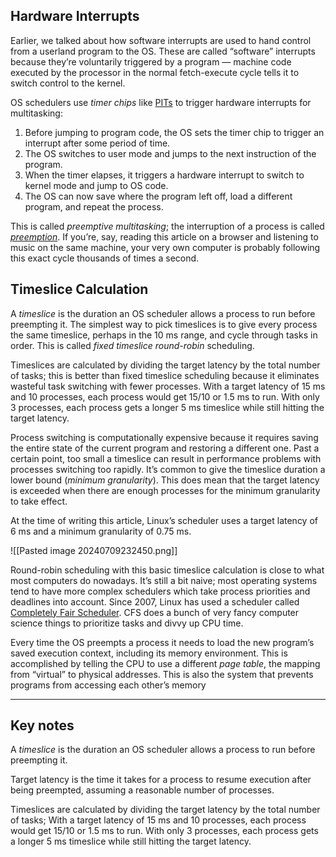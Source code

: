 ## Hardware Interrupts

Earlier, we talked about how software interrupts are used to hand control from a userland program to the OS. These are called “software” interrupts because they’re voluntarily triggered by a program — machine code executed by the processor in the normal fetch-execute cycle tells it to switch control to the kernel.

OS schedulers use _timer chips_ like [PITs](https://en.wikipedia.org/wiki/Programmable_interval_timer) to trigger hardware interrupts for multitasking:

1. Before jumping to program code, the OS sets the timer chip to trigger an interrupt after some period of time.
2. The OS switches to user mode and jumps to the next instruction of the program.
3. When the timer elapses, it triggers a hardware interrupt to switch to kernel mode and jump to OS code.
4. The OS can now save where the program left off, load a different program, and repeat the process.

This is called _preemptive multitasking_; the interruption of a process is called [_preemption_](https://en.wikipedia.org/wiki/Preemption_(computing)). If you’re, say, reading this article on a browser and listening to music on the same machine, your very own computer is probably following this exact cycle thousands of times a second.

## Timeslice Calculation

A _timeslice_ is the duration an OS scheduler allows a process to run before preempting it. The simplest way to pick timeslices is to give every process the same timeslice, perhaps in the 10 ms range, and cycle through tasks in order. This is called _fixed timeslice round-robin_ scheduling.

Timeslices are calculated by dividing the target latency by the total number of tasks; this is better than fixed timeslice scheduling because it eliminates wasteful task switching with fewer processes. With a target latency of 15 ms and 10 processes, each process would get 15/10 or 1.5 ms to run. With only 3 processes, each process gets a longer 5 ms timeslice while still hitting the target latency.

Process switching is computationally expensive because it requires saving the entire state of the current program and restoring a different one. Past a certain point, too small a timeslice can result in performance problems with processes switching too rapidly. It’s common to give the timeslice duration a lower bound (_minimum granularity_). This does mean that the target latency is exceeded when there are enough processes for the minimum granularity to take effect.

At the time of writing this article, Linux’s scheduler uses a target latency of 6 ms and a minimum granularity of 0.75 ms.

![[Pasted image 20240709232450.png]]

Round-robin scheduling with this basic timeslice calculation is close to what most computers do nowadays. It’s still a bit naive; most operating systems tend to have more complex schedulers which take process priorities and deadlines into account. Since 2007, Linux has used a scheduler called [Completely Fair Scheduler](https://docs.kernel.org/scheduler/sched-design-CFS.html). CFS does a bunch of very fancy computer science things to prioritize tasks and divvy up CPU time.

Every time the OS preempts a process it needs to load the new program’s saved execution context, including its memory environment. This is accomplished by telling the CPU to use a different _page table_, the mapping from “virtual” to physical addresses. This is also the system that prevents programs from accessing each other’s memory

--- 

## Key notes

A _timeslice_ is the duration an OS scheduler allows a process to run before preempting it.

Target latency is the time it takes for a process to resume execution after being preempted, assuming a reasonable number of processes.

Timeslices are calculated by dividing the target latency by the total number of tasks; With a target latency of 15 ms and 10 processes, each process would get 15/10 or 1.5 ms to run. With only 3 processes, each process gets a longer 5 ms timeslice while still hitting the target latency.




